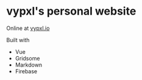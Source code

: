 # vypxl's personal website

Online at [vypxl.io](https://vypxl.io/)

Built with

- Vue
- Gridsome
- Markdown
- Firebase
